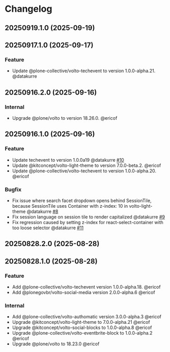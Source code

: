 # Changelog

<!-- You should *NOT* be adding new change log entries to this file.
     You should create a file in the news directory instead.
     For helpful instructions, please see:
     https://6.docs.plone.org/volto/developer-guidelines/contributing.html#create-a-pull-request
-->

<!-- towncrier release notes start -->

## 20250919.1.0 (2025-09-19)

## 20250917.1.0 (2025-09-17)

### Feature

- Update @plone-collective/volto-techevent to version 1.0.0-alpha.21. @datakurre 

## 20250916.2.0 (2025-09-16)

### Internal

- Upgrade @plone/volto to version 18.26.0. @ericof 

## 20250916.1.0 (2025-09-16)

### Feature

- Update techevent to version 1.0.0a19 @datakurre [#10](https://github.com/plone/volto-ploneconf-core/issue/10)
- Update @kitconcept/volto-light-theme to version 7.0.0-beta.2. @ericof 
- Update @plone-collective/volto-techevent to version 1.0.0-alpha.20. @ericof 

### Bugfix

- Fix issue where search facet dropdown opens behind SessionTile, because SessionTile uses Container with z-index: 10 in volto-light-theme @datakurre [#8](https://github.com/plone/volto-ploneconf-core/issue/8)
- Fix session language on session tile to render capitalized @datakurre [#9](https://github.com/plone/volto-ploneconf-core/issue/9)
- Fix regression caused by setting z-index for react-select-container with too loose selector @datakurre [#11](https://github.com/plone/volto-ploneconf-core/issue/11)

## 20250828.2.0 (2025-08-28)

## 20250828.1.0 (2025-08-28)

### Feature

- Add @plone-collective/volto-techevent version 1.0.0-alpha.18. @ericof 
- Add @plonegovbr/volto-social-media version 2.0.0-alpha.6 @ericof 

### Internal

- Add @plone-collective/volto-authomatic version 3.0.0-alpha.3 @ericof 
- Upgrade @kitconcept/volto-light-theme to 7.0.0-alpha.21 @ericof 
- Upgrade @kitconcept/volto-social-blocks to 1.0.0-alpha.8 @ericof 
- Upgrade @plone-collective/volto-eventbrite-block to 1.0.0-alpha.2 @ericof 
- Upgrade @plone/volto to 18.23.0 @ericof
